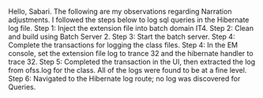 Hello, Sabari.
The following are my observations regarding Narration adjustments.
I followed the steps below to log sql queries in the Hibernate log file.
Step 1: Inject the extension file into batch domain IT4.
Step 2: Clean and build using Batch Server 2.
Step 3: Start the batch server.
Step 4: Complete the transactions for logging the class files.
Step 4: In the EM console, set the extension file log to trance 32 and the hibernate handler to trace 32.
Step 5: Completed the transaction in the UI, then extracted the log from ofss.log for the class.
All of the logs were found to be at a fine level.
Step 6: Navigated to the Hibernate log route; no log was discovered for Queries.
